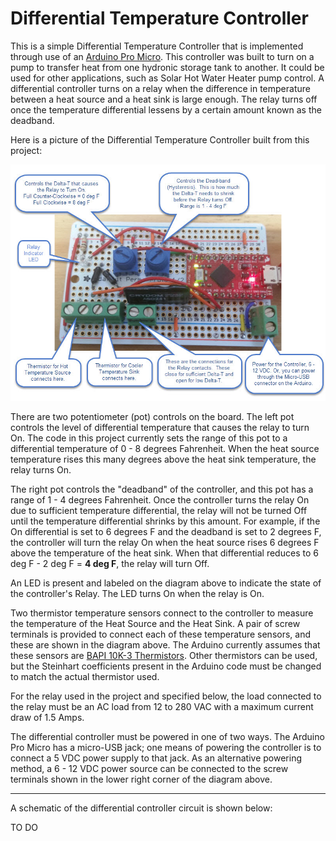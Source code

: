 # Differential Temperature Controller

This is a simple Differential Temperature Controller that is implemented through use of an [Arduino Pro Micro](https://www.sparkfun.com/products/12640).  This controller was built to turn on a pump to transfer heat from one hydronic storage tank to another.  It could be used for other applications, such as Solar Hot Water Heater pump control.  A differential controller turns on a relay when the difference in temperature between a heat source and a heat sink is large enough.  The relay turns off once the temperature differential lessens by a certain amount known as the deadband.

Here is a picture of the Differential Temperature Controller built from this project:

![Differential Temperature Controller](images/differential_controller_board.jpg)

There are two potentiometer (pot) controls on the board.  The left pot controls the level of differential temperature that causes the relay to turn On.  The code in this project currently sets the range of this pot to a differential temperature of 0 - 8 degrees Fahrenheit.  When the heat source temperature rises this many degrees above the heat sink temperature, the relay turns On.  

The right pot controls the "deadband" of the controller, and this pot has a range of 1 - 4 degrees Fahrenheit.  Once the controller turns the relay On due to sufficient temperature differential, the relay will not be turned Off until the temperature differential shrinks by this amount.  For example, if the On differential is set to 6 degrees F and the deadband is set to 2 degrees F, the controller will turn the relay On when the heat source rises 6 degrees F above the temperature of the heat sink.  When that differential reduces to 6 deg F - 2 deg F = **4 deg F**, the relay will turn Off.

An LED is present and labeled on the diagram above to indicate the state of the controller's Relay.  The LED turns On when the relay is On.

Two thermistor temperature sensors connect to the controller to measure the temperature of the Heat Source and the Heat Sink.   A pair of screw terminals is provided to connect each of these temperature sensors, and these are shown in the diagram above.  The Arduino currently assumes that these sensors are [BAPI 10K-3 Thermistors](http://www.bapihvac.com/products/temperature-sensors/remote-probe-temperature-sensor/#configure).  Other thermistors can be used, but the Steinhart coefficients present in the Arduino code must be changed to match the actual thermistor used.

For the relay used in the project and specified below, the load connected to the relay must be an AC load from 12 to 280 VAC with a maximum current draw of 1.5 Amps.

The differential controller must be powered in one of two ways.  The Arduino Pro Micro has a micro-USB jack; one means of powering the controller is to connect a 5 VDC power supply to that jack.  As an alternative powering method, a 6 - 12 VDC power source can be connected to the screw terminals shown in the lower right corner of the diagram above.

---

A schematic of the differential controller circuit is shown below:

TO DO





